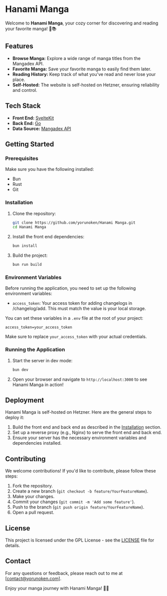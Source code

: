 # Hanami Manga

Welcome to **Hanami Manga**, your cozy corner for discovering and reading your favorite manga! 🌸📚

## Features

- **Browse Manga:** Explore a wide range of manga titles from the Mangadex API.
- **Favorite Manga:** Save your favorite manga to easily find them later.
- **Reading History:** Keep track of what you've read and never lose your place.
- **Self-Hosted:** The website is self-hosted on Hetzner, ensuring reliability and control.

## Tech Stack

- **Front End:** [SvelteKit](https://kit.svelte.dev)
- **Back End:** [Go](https://golang.org)
- **Data Source:** [Mangadex API](https://api.mangadex.org)

## Getting Started

### Prerequisites

Make sure you have the following installed:

- Bun
- Rust
- Git

### Installation

1. Clone the repository:

   ```bash
   git clone https://github.com/yorunoken/Hanami Manga.git
   cd Hanami Manga
   ```

2. Install the front end dependencies:

   ```bash
   bun install
   ```

3. Build the project:

   ```bash
   bun run build
   ```

### Environment Variables

Before running the application, you need to set up the following environment variables:

- `access_token`: Your access token for adding changelogs in /changelog/add. This must match the value is your local storage.

You can set these variables in a `.env` file at the root of your project:

```env
access_token=your_access_token
```

Make sure to replace `your_access_token` with your actual credentials.

### Running the Application

1. Start the server in dev mode:

   ```bash
   bun dev
   ```

2. Open your browser and navigate to `http://localhost:3000` to see Hanami Manga in action!

## Deployment

Hanami Manga is self-hosted on Hetzner. Here are the general steps to deploy it:

1. Build the front end and back end as described in the [Installation](#installation) section.
2. Set up a reverse proxy (e.g., Nginx) to serve the front end and back end.
3. Ensure your server has the necessary environment variables and dependencies installed.

## Contributing

We welcome contributions! If you'd like to contribute, please follow these steps:

1. Fork the repository.
2. Create a new branch (`git checkout -b feature/YourFeatureName`).
3. Make your changes.
4. Commit your changes (`git commit -m 'Add some feature'`).
5. Push to the branch (`git push origin feature/YourFeatureName`).
6. Open a pull request.

## License

This project is licensed under the GPL License - see the [LICENSE](LICENSE) file for details.

## Contact

For any questions or feedback, please reach out to me at [contact@yorunoken.com].

Enjoy your manga journey with Hanami Manga! 🌸💖
